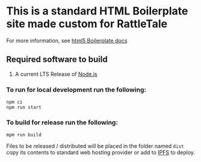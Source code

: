 # This is a standard HTML Boilerplate site made custom for RattleTale

For more information, see [html5 Boilerplate docs](https://github.com/h5bp/html5-boilerplate/blob/main/docs/usage.md
)
## Required software to build

1. A current LTS Release of [Node.js](https://nodejs.org/en/download)

### To run for local development run the following:

    npm ci
    npm run start

### To build for release run the following:

    mpm run build

Files to be released / distributed will be placed in the folder named `dist` copy its contents to standard web hosting provider or add to [IPFS](https://ipfs.tech/) to deploy.
